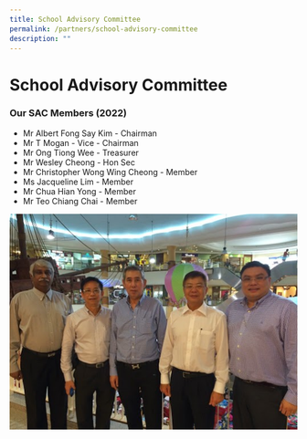 ```yaml
---
title: School Advisory Committee
permalink: /partners/school-advisory-committee
description: ""
---
```

School Advisory Committee
=========================

###   

### Our SAC Members (2022)

*   Mr Albert Fong Say Kim - Chairman
*   Mr T Mogan - Vice - Chairman
*   Mr Ong Tiong Wee - Treasurer
*   Mr Wesley Cheong - Hon Sec
*   Mr Christopher Wong Wing Cheong - Member
*   Ms Jacqueline Lim - Member
*   Mr Chua Hian Yong - Member
*   Mr Teo Chiang Chai - Member

![Members of the School Advisory Committee ](/images/School%20Advisory%20Committee.jpg)